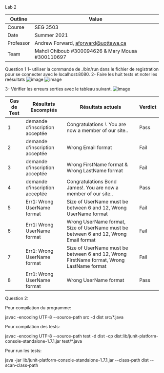 Lab 2

| Outline | Value |
| ------------- | ------------- |
| Course  | SEG 3503  |
| Date  | Summer 2021 |
| Professor  | Andrew Forward, aforward@uottawa.ca  |
| Team  | Mahdi Chiboub #300094626 & Mary Mousa #300110697  |



Question 1
1- utiliser la commande de ./bin/run dans le fichier de registration pour se connecter avec le localhost:8080.
2- Faire les huit tests et noter les reésultats
![image](https://user-images.githubusercontent.com/54963309/119538116-c5e7b300-bd58-11eb-9389-9889bc7c5121.png)
![image](https://user-images.githubusercontent.com/54963309/119538192-dbf57380-bd58-11eb-95fd-f8b4a50d909c.png)

3- Vérifier les erreurs sorties avec le tableau suivant.
![image](https://user-images.githubusercontent.com/54963309/119537714-54a80000-bd58-11eb-8f8b-a3e9c8ce564f.png)



| Cas de Test  | Résultats Escomptés |Résultats actuels | Verdict|
| ------------- | ------------- |------------- |------------- |
| 1  | demande d'inscription acceptée  |Congratulations !. You are now a member of our site..  |Pass  |
| 2  | demande d'inscription acceptée  |Wrong Email format  |Fail  |
| 3  |demande d'inscription acceptée  |Wrong FirstName format & Wrong LastName format  |Fail |
| 4  |demande d'inscription acceptée |Congratulations Bond James!. You are now a member of our site.. |Pass |
| 5  |Err1: Wrong UserName format |Size of UserName must be between 6 and 12, Wrong UserName format  |Fail |
| 6  | Err1: Wrong UserName format |Wrong UserName format, Size of UserName must be between 6 and 12, Wrong Email format   |Fail  |
| 7  | Err1: Wrong UserName format  |Size of UserName must be between 6 and 12, Wrong FirstName format, Wrong LastName format  |Fail  |
| 8  | Err1: Wrong UserName format  |Wrong UserName format |Pass  |


Question 2:

Pour compilation du programme:

javac -encoding UTF-8 --source-path src -d dist src/*.java

Pour compilation des tests:

javac -encoding UTF-8 --source-path test -d dist -cp dist:lib/junit-platform-console-standalone-1.7.1.jar test/*.java


Pour run les tests:

java -jar lib/junit-platform-console-standalone-1.7.1.jar --class-path dist --scan-class-path
